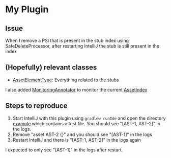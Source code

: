 # My Plugin

## Issue

When I remove a PSI that is present in the stub index using SafeDeleteProcessor, after restarting IntelliJ the stub is
still present in the index

## (Hopefully) relevant classes

* [AssetElementType](src/main/kotlin/com/example/psi/Asset.kt): Everything related to the stubs

I also added [MonitoringAnnotator](src/main/kotlin/com/example/shaded/monitoring/MonitoringAnnotator.kt) to monitor the
current [AssetIndex](src/main/kotlin/com/example/psi/Asset.kt)

## Steps to reproduce

1. Start IntelliJ with this plugin using `gradlew runIde` and open the directory [example](example) which contains a
   test file. You should see "[AST-1, AST-2]" in the logs.
2. Remove "asset AST-2 {}" and you should see "[AST-1]" in the logs
3. Restart IntelliJ and there is "[AST-1, AST-2]" in the logs again

I expected to only see "[AST-1]" in the logs after restart.